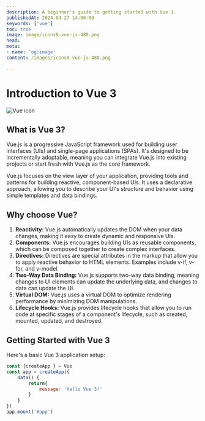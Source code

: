 ```yaml
--- 
description: A beginner's guide to getting started with Vue 3.
publishedAt: 2024-04-27 14:00:00
keywords: ['vue']
toc: true
image: image/icons8-vue-js-480.png
head:
meta:
- name: 'og:image'
content: /images/icons8-vue-js-480.png

---
```


# Introduction to Vue 3
<div class="image-container flex justify-start">
<img src="/images/icons8-vue-js-480.png" alt="Vue icon" class="top-blog-image not-prose"/>
</div>


## What is Vue 3?

Vue.js is a progressive JavaScript framework used for building user interfaces (UIs) and single-page applications (SPAs). It's designed to be incrementally adoptable, meaning you can integrate Vue.js into existing projects or start fresh with Vue.js as the core framework.

Vue.js focuses on the view layer of your application, providing tools and patterns for building reactive, component-based UIs. It uses a declarative approach, allowing you to describe your UI's structure and behavior using simple templates and data bindings.



## Why choose Vue?
1. **Reactivity:**
 Vue.js automatically updates the DOM when your data changes, making it easy to create dynamic and responsive UIs.
2. **Components:**
 Vue.js encourages building UIs as reusable components, which can be composed together to create complex interfaces.
3. **Directives:**
 Directives are special attributes in the markup that allow you to apply reactive behavior to HTML elements. Examples include v-if, v-for, and v-model.
4. **Two-Way Data Binding:**
 Vue.js supports two-way data binding, meaning changes to UI elements can update the underlying data, and changes to data can update the UI.
5. **Virtual DOM:**
 Vue.js uses a virtual DOM to optimize rendering performance by minimizing DOM manipulations.
6. **Lifecycle Hooks:** 
 Vue.js provides lifecycle hooks that allow you to run code at specific stages of a component's lifecycle, such as created, mounted, updated, and destroyed.

## Getting Started with Vue 3

Here's a basic Vue 3 application setup:

```javascript
const {createApp } = Vue
const app = createApp({
    data() {
        return{
            message: 'Hello Vue 3!'
        }
    }
})
app.mount('#app')
```